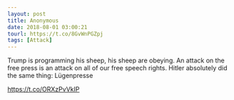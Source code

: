 ```yaml
---
layout: post
title: Anonymous
date: 2018-08-01 03:00:21
tourl: https://t.co/8GvWnPGZpj
tags: [Attack]
---
```

Trump is programming his sheep, his sheep are obeying.  An attack on the free press is an attack on all of our free speech rights.  Hitler absolutely did the same thing: Lügenpresse

https://t.co/ORXzPvVkIP